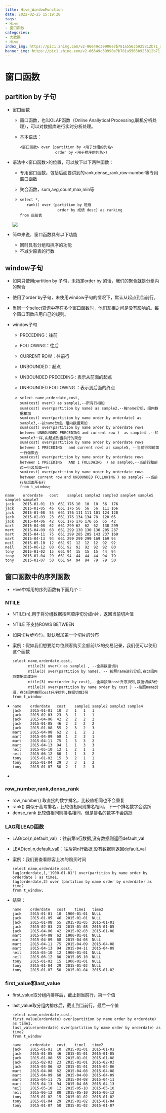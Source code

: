 ```yaml
---
title: Hive_WindowFunction
date: 2022-02-25 15:19:28
tags:
- Hive
- 窗口函数
categories:
- 大数据
- Hive
index_img: https://pic1.zhimg.com/v2-06649c39990e7b781a5563b925812b71_r.jpg?source=172ae18b
banner_img: https://pic1.zhimg.com/v2-06649c39990e7b781a5563b925812b71_r.jpg?source=172ae18b
---
```


# 窗口函数

## partition by 子句

* 窗口函数

  - 窗口函数，也叫OLAP函数（Online Anallytical Processing,联机分析处理），可以对数据库进行实时分析处理。

  - 基本语法：

    ````
    <窗口函数> over (partition by <用于分组的列名>
                    order by <用于排序的列名>)
    ````

* 语法中<窗口函数>的位置，可以放下以下两种函数：

  - 专用窗口函数，包括后面要讲到的rank,dense_rank,row-number等专用窗口函数

  - 聚合函数，sum,avg,count,max,min等

  - ````
    select *,
       rank() over (partition by 班级
                     order by 成绩 desc) as ranking
    from 班级表
    ````

  ![](https://pic2.zhimg.com/v2-451c70aa24c68aa7142693fd27c85605_r.jpg)

* 简单来说，窗口函数具有以下功能
  
  - 同时具有分组和排序的功能
  - 不减少原表的行数

## window子句

* 如果只使用partition by 子句，未指定order by 的话，我们的聚合就是分组内的聚合

* 使用了order by子句，未使用window子句的情况下，默认从起点到当前行。

* 当同一个select查询中存在多个窗口函数时，他们互相之间是没有影响的。每个窗口函数应用自己的规则。

* window子句

  - PRECEDING：往前

  - FOLLOWING：往后

  - CURRENT ROW：往前行

  - UNBOUNDED：起点

  - UNBOUNDED PRECEDING : 表示从前面的起点

  - UNBOUNDED FOLLOWING ：表示到后面的终点

  - ````sqlite
    select name,orderdate,cost,
    sum(cost) over() as sample1,--所有行相加
    sum(cost) over(partition by name) as sample2,--按name分组，组内数据相加
    sum(cost) over(partition by name order by orderdate) as sample3,--按name分组，组内数据累加
    sum(cost) over(partition by name order by orderdate rows between UNBOUNDED PRECEDING and current row )  as sample4 ,--和sample3一样,由起点到当前行的聚合
    sum(cost) over(partition by name order by orderdate rows between 1 PRECEDING   and current row) as sample5, --当前行和前面一行做聚合
    sum(cost) over(partition by name order by orderdate rows between 1 PRECEDING   AND 1 FOLLOWING  ) as sample6,--当前行和前边一行及后面一行
    sum(cost) over(partition by name order by orderdate rows between current row and UNBOUNDED FOLLOWING ) as sample7 --当前行及后面所有行
    from t_window;
    ````

````
name    orderdate   cost    sample1 sample2 sample3 sample4 sample5 sample6 sample7
jack    2015-01-01  10  661 176 10  10  10  56  176
jack    2015-01-05  46  661 176 56  56  56  111 166
jack    2015-01-08  55  661 176 111 111 101 124 120
jack    2015-02-03  23  661 176 134 134 78  120 65
jack    2015-04-06  42  661 176 176 176 65  65  42
mart    2015-04-08  62  661 299 62  62  62  130 299
mart    2015-04-09  68  661 299 130 130 130 205 237
mart    2015-04-11  75  661 299 205 205 143 237 169
mart    2015-04-13  94  661 299 299 299 169 169 94
neil    2015-05-10  12  661 92  12  12  12  92  92
neil    2015-06-12  80  661 92  92  92  92  92  80
tony    2015-01-02  15  661 94  15  15  15  44  94
tony    2015-01-04  29  661 94  44  44  44  94  79
tony    2015-01-07  50  661 94  94  94  79  79  50
````



## 窗口函数中的序列函数

* Hive中常用的序列函数有下面几个：

### NTILE

* NTILE(n),用于将分组数据按照顺序切分成n片，返回当前切片值

* NTILE 不支持ROWS BETWEEN

* 如果切片步均匀，默认增加第一个切片的分布

* 案例：假如我们想要给每位顾客购买金额前1/3的交易记录，我们便可以使用这个函数

  ````sqlite
  select name,orderdate,cost,
         ntile(3) over() as sample1 , --全局数据切片
         ntile(3) over(partition by name), -- 按照name进行分组,在分组内将数据切成3份
         ntile(3) over(order by cost),--全局按照cost升序排列,数据切成3份
         ntile(3) over(partition by name order by cost ) --按照name分组，在分组内按照cost升序排列,数据切成3份
  from t_window
  ````

* ````
  name    orderdate   cost    sample1 sample2 sample3 sample4
  jack    2015-01-01  10  3   1   1   1
  jack    2015-02-03  23  3   1   1   1
  jack    2015-04-06  42  2   2   2   2
  jack    2015-01-05  46  2   2   2   2
  jack    2015-01-08  55  2   3   2   3
  mart    2015-04-08  62  2   1   2   1
  mart    2015-04-09  68  1   2   3   1
  mart    2015-04-11  75  1   3   3   2
  mart    2015-04-13  94  1   1   3   3
  neil    2015-05-10  12  1   2   1   1
  neil    2015-06-12  80  1   1   3   2
  tony    2015-01-02  15  3   2   1   1
  tony    2015-01-04  29  3   3   1   2
  tony    2015-01-07  50  2   1   2   3
  ````

* 

### row_number,rank,dense_rank

* row_number()  取直接的数字排名，比较值相同也不会重复
* rank()  类似于高考排名，比较值相同则排名相同，下一个排名数字会跳跃
* dense_rank  比较值相同则排名相同，但是排名的数字不会跳跃

### LAG和LEAD函数

* LAG(col,n,default_val) ：往前第n行数据,没有数据则返回default_val

* LEAD(col,n,default_val)：往后第n行数据,没有数据则返回default_val

* 案例：我们要查看顾客上次的购买时间

  ````sqlite
  select name,orderdate,cost,
  lag(orderdate,1,'1900-01-01') over(partition by name order by orderdate ) as time1,
  lag(orderdate,2) over (partition by name order by orderdate) as time2
  from t_window;
  ````

* 结果：

  ````
  name    orderdate   cost    time1   time2
  jack    2015-01-01  10  1900-01-01  NULL
  jack    2015-01-05  46  2015-01-01  NULL
  jack    2015-01-08  55  2015-01-05  2015-01-01
  jack    2015-02-03  23  2015-01-08  2015-01-05
  jack    2015-04-06  42  2015-02-03  2015-01-08
  mart    2015-04-08  62  1900-01-01  NULL
  mart    2015-04-09  68  2015-04-08  NULL
  mart    2015-04-11  75  2015-04-09  2015-04-08
  mart    2015-04-13  94  2015-04-11  2015-04-09
  neil    2015-05-10  12  1900-01-01  NULL
  neil    2015-06-12  80  2015-05-10  NULL
  tony    2015-01-02  15  1900-01-01  NULL
  tony    2015-01-04  29  2015-01-02  NULL
  tony    2015-01-07  50  2015-01-04  2015-01-02
  ````

### first_value和last_value

* first_value取分组内排序后，截止到当前行，第一个值

* last_value取分组内排序后，截止到当前行，最后一个值

  ````sqlite
  select name,orderdate,cost,
  first_value(orderdate) over(partition by name order by orderdate) as time1,
  last_value(orderdate) over(partition by name order by orderdate) as time2
  from t_window
  ````

  ````
  name    orderdate   cost    time1   time2
  jack    2015-01-01  10  2015-01-01  2015-01-01
  jack    2015-01-05  46  2015-01-01  2015-01-05
  jack    2015-01-08  55  2015-01-01  2015-01-08
  jack    2015-02-03  23  2015-01-01  2015-02-03
  jack    2015-04-06  42  2015-01-01  2015-04-06
  mart    2015-04-08  62  2015-04-08  2015-04-08
  mart    2015-04-09  68  2015-04-08  2015-04-09
  mart    2015-04-11  75  2015-04-08  2015-04-11
  mart    2015-04-13  94  2015-04-08  2015-04-13
  neil    2015-05-10  12  2015-05-10  2015-05-10
  neil    2015-06-12  80  2015-05-10  2015-06-12
  tony    2015-01-02  15  2015-01-02  2015-01-02
  tony    2015-01-04  29  2015-01-02  2015-01-04
  tony    2015-01-07  50  2015-01-02  2015-01-07
  
  ````

  
